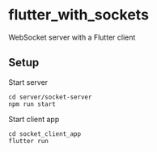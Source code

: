 # flutter_with_sockets
WebSocket server with a Flutter client

## Setup
Start server
```console
cd server/socket-server
npm run start
```
Start client app
```console
cd socket_client_app
flutter run
```
